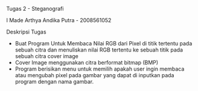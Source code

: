 Tugas 2 - Steganografi

I Made Arthya Andika Putra - 2008561052

Deskripsi Tugas
- Buat Program Untuk Membaca Nilai RGB dari Pixel di titik tertentu pada sebuah citra dan menuliskan nilai RGB tertentu ke sebuah titik pada sebuah citra cover image
- Cover Image menggunakan citra berformat bitmap (BMP)
- Program berisikan menu untuk memilih apakah user ingin membaca atau mengubah pixel pada gambar yang dapat di inputkan pada program dengan nama gambar.
